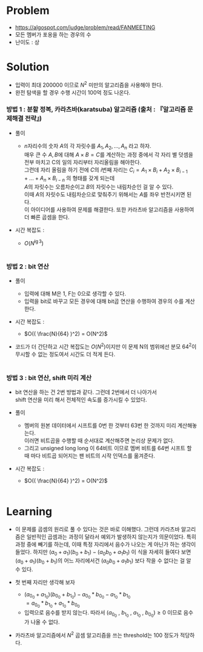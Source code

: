 # Problem
* https://algospot.com/judge/problem/read/FANMEETING
* 모든 멤버가 포옹을 하는 경우의 수
* 난이도 : 상

# Solution
* 입력이 최대 200000 이므로 $N^2$ 미만의 알고리즘을 사용해야 한다.
* 완전 탐색을 할 경우 수행 시간이 100억 정도 나온다.

### 방법 1 : 분할 정복, 카라츠바(karatsuba) 알고리즘 (출처 : 『알고리즘 문제해결 전략』)
* 풀이
  * $n$자리수의 숫자 $A$의 각 자릿수를 $A_1,A_2,...,A_n$ 라고 하자.   
매우 큰 수 $A, B$에 대해 $A \times B=C$를 계산하는 과정 중에서 각 자리 별 덧셈을 전부 마치고 C의 일의 자리부터 자리올림을 해야한다.   
그런데 자리 올림을 하기 전에
$C$의 $i$번째 자리는 $C_i = A_1 \times B_i + A_2 \times B_{i-1} + ... + A_n \times B_{i-n}$ 의 형태를 갖게 되는데   
$A$의 자릿수는 오름차순이고 $B$의 자릿수는 내림차순인 걸 알 수 있다.   
이때 $A$의 자릿수도 내림차순으로 맞춰주기 위해서는 $A$를 좌우 반전시키면 된다.   
이 아이디어를 사용하여 문제를 해결한다. 또한 카라츠바 알고리즘을 사용하여 더 빠른 곱셈을 한다.

* 시간 복잡도 :
  * $O(N^{\lg 3})$
<br></br>

### 방법 2 : bit 연산
* 풀이
  * 입력에 대해 M은 1, F는 0으로 생각할 수 있다.
  * 입력을 bit로 바꾸고 모든 경우에 대해 bit곱 연산을 수행하여 경우의 수를 계산한다.

* 시간 복잡도 :
  * $O(( \frac{N}{64} )^2) = O(N^2)$

* 코드가 더 간단하고 시간 복잡도는 $O(N^2)$이지만 이 문제 N의 범위에선 분모 $64^2$이 무시할 수 없는 정도여서 시간도 더 적게 든다.
<br></br>

### 방법 3 : bit 연산, shift 미리 계산
* bit 연산을 하는 건 2번 방법과 같다. 그런데 2번에서 더 나아가서   
  shift 연산을 미리 해서 전체적인 속도를 증가시킬 수 있었다.   

* 풀이
  * 멤버의 원본 데이터에서 시프트를 0번 한 것부터 63번 한 것까지 미리 계산해놓는다.   
    이러면 비트곱을 수행할 때 순서대로 계산해주면 논리상 문제가 없다.
  * 그리고 unsigned long long 이 64비트 이므로 멤버 비트를 64번 시프트 할 때 마다 비트곱 되어지는 팬 비트의 시작 인덱스를 옮겨준다.

* 시간 복잡도 :
  * $O(( \frac{N}{64} )^2) = O(N^2)$
<br></br>

# Learning
* 이 문제를 곱셈의 원리로 풀 수 있다는 것은 바로 이해했다.
그런데 카라츠바 알고리즘은 일반적인 곱셈과는 과정이 달라서 예외가 발생하지 않는지가 의문이었다.
특히 과정 중에 빼기를 하는데, 이때 특정 자리에서 음수가 나오는 게 아닌가 하는 생각이 들었다.
하지만 $(a_0+a_1)(b_0+b_1) - (a_0b_0+a_1b_1)$ 이 식을 자세히 들여다 보면
$(a_0+a_1)(b_0+b_1)$의 어느 자리에서건 $(a_0 b_0+a_1 b_1)$ 보다 작을 수 없다는 걸 알 수 있다.

* 첫 번째 자리만 생각해 보자 
  * $(a_{0_0}+a_{1_0})(b_{0_0}+b_{1_0}) - a_{0_0} * b_{0_0} - a_{1_0} * b_{1_0}$   
    $= a_{0_0} * b_{1_0} + a_{1_0} * b_{0_0}$
  * 입력으로 음수를 받지 않는다. 따라서 $(a_{0_0}$ , $b_{1_0}$ , $a_{1_0}$ , $b_{0_0}) \ge 0$ 이므로 음수가 나올 수 없다.

* 카라츠바 알고리즘에서 $N^2$ 곱셈 알고리즘을 쓰는 threshold는 100 정도가 적당하다.
